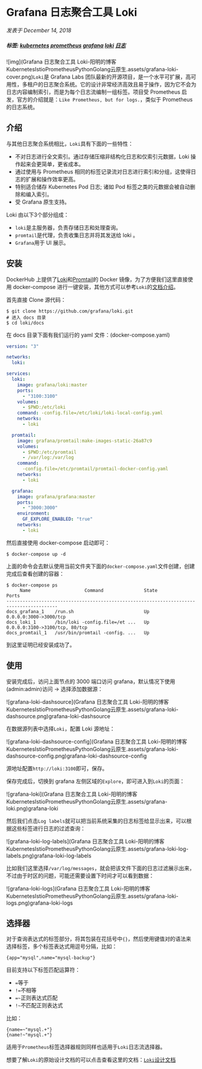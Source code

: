 # Grafana 日志聚合工具 Loki

*发表于 December 14, 2018*

##### 标签: [kubernetes](https://www.qikqiak.com/tags/kubernetes/)  [prometheus](https://www.qikqiak.com/tags/prometheus/)  [grafana](https://www.qikqiak.com/tags/grafana/)  [loki](https://www.qikqiak.com/tags/loki/)  [日志](https://www.qikqiak.com/tags/日志/) 

![img](Grafana 日志聚合工具 Loki-阳明的博客KubernetesIstioPrometheusPythonGolang云原生.assets/grafana-loki-cover.png)`Loki`是 Grafana Labs 团队最新的开源项目，是一个水平可扩展，高可用性，多租户的日志聚合系统。它的设计非常经济高效且易于操作，因为它不会为日志内容编制索引，而是为每个日志流编制一组标签。项目受 Prometheus 启发，官方的介绍就是：`Like Prometheus, but for logs.`，类似于 Prometheus 的日志系统。

## 介绍

与其他日志聚合系统相比，`Loki`具有下面的一些特性：

- 不对日志进行全文索引。通过存储压缩非结构化日志和仅索引元数据，Loki 操作起来会更简单，更省成本。
- 通过使用与 Prometheus 相同的标签记录流对日志进行索引和分组，这使得日志的扩展和操作效率更高。
- 特别适合储存 Kubernetes Pod 日志; 诸如 Pod 标签之类的元数据会被自动删除和编入索引。
- 受 Grafana 原生支持。

Loki 由以下3个部分组成：

- `loki`是主服务器，负责存储日志和处理查询。
- `promtail`是代理，负责收集日志并将其发送给 loki 。
- `Grafana`用于 UI 展示。

## 安装

DockerHub 上提供了[Loki](https://hub.docker.com/r/grafana/loki/)和[Promtail](https://hub.docker.com/r/grafana/promtail/)的 Docker 镜像，为了方便我们这里直接使用 docker-compose 进行一键安装，其他方式可以参考`Loki`的[文档介绍](https://github.com/grafana/loki)。

首先直接 Clone 源代码：

```shell
$ git clone https://github.com/grafana/loki.git
# 进入 docs 目录
$ cd loki/docs
```

在 docs 目录下面有我们运行的 yaml 文件：(docker-compose.yaml)

```yaml
version: "3"

networks:
  loki:

services:
  loki:
    image: grafana/loki:master
    ports:
      - "3100:3100"
    volumes:
      - $PWD:/etc/loki
    command: -config.file=/etc/loki/loki-local-config.yaml
    networks:
      - loki

  promtail:
    image: grafana/promtail:make-images-static-26a87c9
    volumes:
      - $PWD:/etc/promtail
      - /var/log:/var/log
    command:
      -config.file=/etc/promtail/promtail-docker-config.yaml
    networks:
      - loki

  grafana:
    image: grafana/grafana:master
    ports:
      - "3000:3000"
    environment:
      GF_EXPLORE_ENABLED: "true"
    networks:
      - loki
```

然后直接使用 docker-compose 启动即可：

```shell
$ docker-compose up -d
```

上面的命令会去默认使用当前文件夹下面的`docker-compose.yaml`文件创建，创建完成后查看创建的容器：

```shell
$ docker-compose ps
     Name                    Command               State               Ports
-----------------------------------------------------------------------------------------
docs_grafana_1    /run.sh                          Up      0.0.0.0:3000->3000/tcp
docs_loki_1       /bin/loki -config.file=/et ...   Up      0.0.0.0:3100->3100/tcp, 80/tcp
docs_promtail_1   /usr/bin/promtail -config. ...   Up
```

到这里证明已经安装成功了。

## 使用

安装完成后，访问上面节点的 3000 端口访问 grafana，默认情况下使用(admin:admin)访问 -> 选择添加数据源：

![grafana-loki-dashsource](Grafana 日志聚合工具 Loki-阳明的博客KubernetesIstioPrometheusPythonGolang云原生.assets/grafana-loki-dashsource.png)grafana-loki-dashsource

在数据源列表中选择`Loki`，配置 Loki 源地址：

![grafana-loki-dashsource-config](Grafana 日志聚合工具 Loki-阳明的博客KubernetesIstioPrometheusPythonGolang云原生.assets/grafana-loki-dashsource-config.png)grafana-loki-dashsource-config

源地址配置`http://loki:3100`即可，保存。

保存完成后，切换到 grafana 左侧区域的`Explore`，即可进入到`Loki`的页面：

![grafana-loki](Grafana 日志聚合工具 Loki-阳明的博客KubernetesIstioPrometheusPythonGolang云原生.assets/grafana-loki.png)grafana-loki

然后我们点击`Log labels`就可以把当前系统采集的日志标签给显示出来，可以根据这些标签进行日志的过滤查询：

![grafana-loki-log-labels](Grafana 日志聚合工具 Loki-阳明的博客KubernetesIstioPrometheusPythonGolang云原生.assets/grafana-loki-log-labels.png)grafana-loki-log-labels

比如我们这里选择`/var/log/messages`，就会把该文件下面的日志过滤展示出来，不过由于时区的问题，可能还需要设置下时间才可以看到数据：

![grafana-loki-logs](Grafana 日志聚合工具 Loki-阳明的博客KubernetesIstioPrometheusPythonGolang云原生.assets/grafana-loki-logs.png)grafana-loki-logs

## 选择器

对于查询表达式的标签部分，将其包装在花括号中`{}`，然后使用键值对的语法来选择标签，多个标签表达式用逗号分隔，比如：

```shell
{app="mysql",name="mysql-backup"}
```

目前支持以下标签匹配运算符：

- `=`等于
- `!=`不相等
- `=~`正则表达式匹配
- `!~`不匹配正则表达式

比如：

```shell
{name=~"mysql.+"}
{name!~"mysql.+"}
```

适用于`Prometheus`标签选择器规则同样也适用于`Loki`日志流选择器。

想要了解`Loki`的原始设计文档的可以点击查看这里的文档：[`Loki`设计文档](https://docs.google.com/document/d/11tjK_lvp1-SVsFZjgOTr1vV3-q6vBAsZYIQ5ZeYBkyM/view)